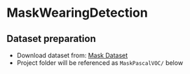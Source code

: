 # MaskWearingDetection

## Dataset preparation

* Download dataset from: [Mask Dataset](https://makeml.app/datasets/mask)
* Project folder will be referenced as `MaskPascalVOC/` below